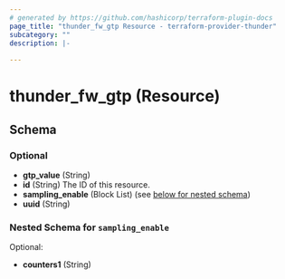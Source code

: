 ```yaml
---
# generated by https://github.com/hashicorp/terraform-plugin-docs
page_title: "thunder_fw_gtp Resource - terraform-provider-thunder"
subcategory: ""
description: |-
  
---
```


# thunder_fw_gtp (Resource)





<!-- schema generated by tfplugindocs -->
## Schema

### Optional

- **gtp_value** (String)
- **id** (String) The ID of this resource.
- **sampling_enable** (Block List) (see [below for nested schema](#nestedblock--sampling_enable))
- **uuid** (String)

<a id="nestedblock--sampling_enable"></a>
### Nested Schema for `sampling_enable`

Optional:

- **counters1** (String)



